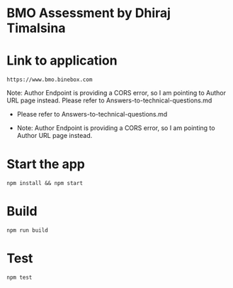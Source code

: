 # BMO Assessment by Dhiraj Timalsina

# Link to application
```
https://www.bmo.binebox.com
```

Note: Author Endpoint is providing a CORS error, so I am pointing to Author URL page instead. 
Please refer to Answers-to-technical-questions.md
- Please refer to Answers-to-technical-questions.md

- Note: Author Endpoint is providing a CORS error, so I am pointing to Author URL page instead. 


# Start the app

```
npm install && npm start
```

# Build

```
npm run build
```

# Test

```
npm test
```

